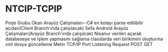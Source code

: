 # NTCIP-TCPIP
Proje Grubu
Okan Arayüz Çalışmaları--C# en kolayı parse edilibilir açıdan(Client Branch'ında çalışılacak)
Sefa Android Arayüz Çalışmaları(Arayüz Branch'ında çalışılcak)
Nisanur verileri açarak databeseye ve işlem yapmasını sağlama classlarda veri birikimini oluşturma xml dosya güncelleme
Metin TCP/IP Port Listening Request POST GET
